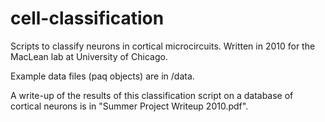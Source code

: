 # cell-classification
Scripts to classify neurons in cortical microcircuits. Written in 2010 for the MacLean lab at University of Chicago.

Example data files (paq objects) are in /data.

A write-up of the results of this classification script on a database of cortical neurons is in "Summer Project
Writeup 2010.pdf".

